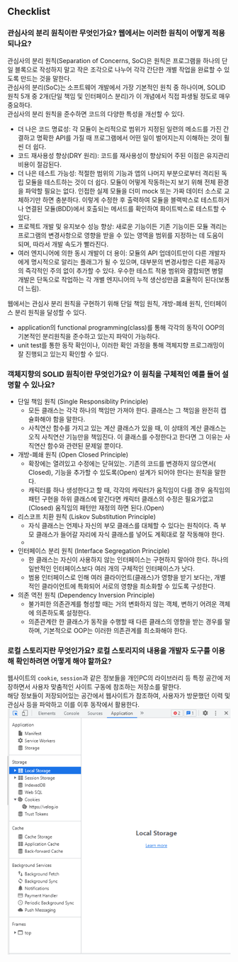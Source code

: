 ## Checklist

### 관심사의 분리 원칙이란 무엇인가요? 웹에서는 이러한 원칙이 어떻게 적용되나요?
관심사의 분리 원칙(Separation of Concerns, SoC)은 원칙은 프로그램을 하나의 단일 블록으로 작성하지 말고 작은 조각으로 나누어 각각 간단한 개별 작업을 완료할 수 있도록 만드는 것을 말한다.  
관심사의 분리(SoC)는 소프트웨어 개발에서 가장 기본적인 원칙 중 하나이며, SOLID 원칙 5개 중 2개(단일 책임 및 인터페이스 분리)가 이 개념에서 직접 파생될 정도로 매우 중요하다.  
관심사의 분리 원칙을 준수하면 코드의 다양한 특성을 개선할 수 있다.
* 더 나은 코드 명료성: 각 모듈이 논리적으로 범위가 지정된 일련의 메소드를 가진 간결하고 명확한 API를 가질 때 프로그램에서 어떤 일이 벌어지는지 이해하는 것이 훨씬 더 쉽다.
*  코드 재사용성 향상(DRY 원리): 코드를 재사용성이 향상되어 주된 이점은 유지관리 비용이 절감된다.
*  더 나은 테스트 가능성: 적절한 범위의 기능과 앱의 나머지 부분으로부터 격리된 독립 모듈을 테스트하는 것이 더 쉽다. 모듈이 어떻게 작동하는지 보기 위해 전체 환경을 파악할 필요는 없다. 인접한 실제 모듈을 더미 mock 또는 가짜 데이터 소스로 교체하기만 하면 충분하다. 이렇게 수정한 후 출력하여 모듈을 블랙박스로 테스트하거나 연결된 모듈(BDD)에서 호출되는 메서드를 확인하여 화이트박스로 테스트할 수 있다.
* 프로젝트 개발 및 유지보수 성능 향상: 새로운 기능이든 기존 기능이든 모듈 격리는 프로그램의 변경사항으로 영향을 받을 수 있는 영역을 범위를 지정하는 데 도움이 되며, 따라서 개발 속도가 빨라진다.
* 여러 엔지니어에 의한 동시 개발이 더 용이: 모듈의 API 업데이트만이 다른 개발자에게 명시적으로 알리는 플래그가 될 수 있으며, 대부분의 변경사항은 다른 제공자의 즉각적인 주의 없이 추가할 수 있다. 우수한 테스트 적용 범위와 결합되면 병렬 개발은 단독으로 작업하는 각 개별 엔지니어의 누적 생산성만큼 효율적이 된다(보통 더 느림).
  
웹에서는 관심사 분리 원칙을 구현하기 위해 단일 책임 원칙, 개방-폐쇄 원칙, 인터페이스 분리 원칙을 달성할 수 있다.
* application의 functional programming(class)를 통해 각각의 동작이 OOP의 기본적인 분리원칙을 준수하고 있는지 파악이 가능하다.
* unit test를 통한 동작 확인이나, 이러한 확인 과정을 통해 객체지향 프로그래밍이 잘 진행되고 있는지 확인할 수 있다.

### 객체지향의 SOLID 원칙이란 무엇인가요? 이 원칙을 구체적인 예를 들어 설명할 수 있나요?
* 단일 책임 원칙 (Single Responsiblity Principle)
    * 모든 클래스는 각각 하나의 책임만 가져야 한다. 클래스는 그 책임을 완전히 캡슐화해야 함을 말한다.
    * 사칙연산 함수를 가지고 있는 계산 클래스가 있을 때, 이 상태의 계산 클래스는 오직 사칙연산 기능만을 책임진다. 이 클래스를 수정한다고 한다면 그 이유는 사직연산 함수와 관련된 문제일 뿐이다.
* 개방-폐쇄 원칙 (Open Closed Principle)
    * 확장에는 열려있고 수정에는 닫혀있는. 기존의 코드를 변경하지 않으면서( Closed), 기능을 추가할 수 있도록(Open) 설계가 되어야 한다는 원칙을 말한다.
    * 캐릭터를 하나 생성한다고 할 때, 각각의 캐릭터가 움직임이 다를 경우 움직임의 패턴 구현을 하위 클래스에 맡긴다면 캐릭터 클래스의 수정은 필요가없고(Closed) 움직임의 패턴만 재정의 하면 된다.(Open)
* 리스코프 치환 원칙 (Liskov Substitution Principle)
    * 자식 클래스는 언제나 자신의 부모 클래스를 대체할 수 있다는 원칙이다. 즉 부모 클래스가 들어갈 자리에 자식 클래스를 넣어도 계획대로 잘 작동해야 한다.
    *
* 인터페이스 분리 원칙 (Interface Segregation Principle)
    * 한 클래스는 자신이 사용하지 않는 인터페이스는 구현하지 말아야 한다. 하나의 일반적인 인터페이스보다 여러 개의 구체적인 인터페이스가 낫다.
    * 범용 인터페이스로 인해 여러 클라이언트(클래스)가 영향을 받기 보다는, 개별적인 클라이언트에 특화되어 서로의 영향을 최소화할 수 있도록 구성한다.
* 의존 역전 원칙 (Dependency Inversion Principle)
    * 불가피한 의존관계를 형성할 때는 거의 변화하지 않는 객체, 변하기 어려운 객체에 의존하도록 설정한다.
    * 의존관계란 한 클래스가 동작을 수행할 때 다른 클래스의 영향을 받는 경우를 말하며, 기본적으로 OOP는 이러한 의존관계를 최소화해야 한다.
### 로컬 스토리지란 무엇인가요? 로컬 스토리지의 내용을 개발자 도구를 이용해 확인하려면 어떻게 해야 할까요?
웹사이트의 `cookie`, `session`과 같은 정보들을 개인PC의 라이브러리 등 특정 공간에 저장하면서 사용자 맞춤적인 사이트 구동에 참조하는 저장소를 말한다.  
해당 정보들이 저장되어있는 공간에서 웹사이트가 참조하여, 사용자가 방문했던 이력 및 관심사 등을 파악하고 이를 이후 동작에서 활용한다.
![](./screenshot.PNG)
